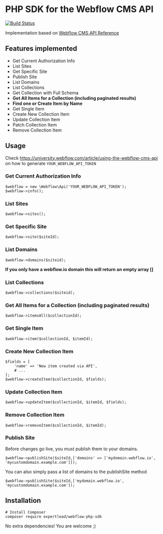 # PHP SDK for the Webflow CMS API

[![Build Status](https://travis-ci.com/expertlead/webflow-php-sdk.svg?branch=master)](https://travis-ci.com/expertlead/webflow-php-sdk)

Implementation based on [Webflow CMS API Reference](https://developers.webflow.com/#cms-api-reference)

## Features implemented
- Get Current Authorization Info
- List Sites
- Get Specific Site
- Publish Site
- List Domains
- List Collections
- Get Collection with Full Schema
- **Get All Items for a Collection (including paginated results)**
- **Find one or Create Item by Name**
- Get Single Item
- Create New Collection Item
- Update Collection Item
- Patch Collection Item
- Remove Collection Item

## Usage

Check https://university.webflow.com/article/using-the-webflow-cms-api on how to generate `YOUR_WEBFLOW_API_TOKEN`

### Get Current Authorization Info
```
$webflow = new \Webflow\Api('YOUR_WEBFLOW_API_TOKEN');
$webflow->info();
```

### List Sites
```
$webflow->sites();
```

### Get Specific Site
```
$webflow->site($siteId);
```

### List Domains
```
$webflow->domains($siteid);
```
__If you only have a webflow.io domain this will return an empty array []__


### List Collections
```
$webflow->collections($siteid);
```

### Get All Items for a Collection (including paginated results)
```
$webflow->itemsAll($collectionId);
```
### Get Single Item
```
$webflow->item($collectionId, $itemId);
```

### Create New Collection Item
```
$fields = [
    'name' => 'New item created via API',
    # ...
];
$webflow->createItem($collectionId, $fields);
```

### Update Collection Item
```
$webflow->updateItem($collectionId, $itemId, $fields);
```

### Remove Collection Item
```
$webflow->removeItem($collectionId, $itemId);
```

### Publish Site
Before changes go live, you must publish them to your domains.
```
$webflow->publishSite($siteId,['domains' => ['mydomain.webflow.io', 'mycustomdomain.example.com']]);
```
You can also simply pass a list of domains to the publishSite method
````
$webflow->publishSite($siteId,['mydomain.webflow.io', 'mycustomdomain.example.com']);
````



## Installation

```
# Install Composer
composer require expertlead/webflow-php-sdk
```
No extra dependencies! You are welcome ;)
